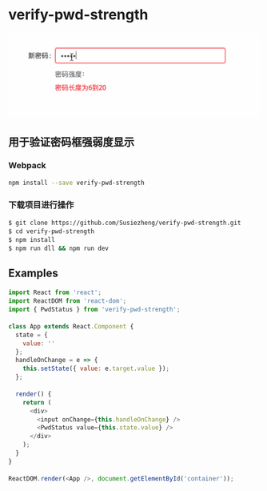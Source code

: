 # verify-pwd-strength


![test](./pwdStatus.gif)



## 用于验证密码框强弱度显示

### Webpack

```bash
npm install --save verify-pwd-strength
```

### 下载项目进行操作

```bash
$ git clone https://github.com/Susiezheng/verify-pwd-strength.git
$ cd verify-pwd-strength
$ npm install
$ npm run dll && npm run dev
```

## Examples

```js
import React from 'react';
import ReactDOM from 'react-dom';
import { PwdStatus } from 'verify-pwd-strength';

class App extends React.Component {
  state = {
    value: ''
  };
  handleOnChange = e => {
    this.setState({ value: e.target.value });
  };

  render() {
    return (
      <div>
        <input onChange={this.handleOnChange} />
        <PwdStatus value={this.state.value} />
      </div>
    );
  }
}

ReactDOM.render(<App />, document.getElementById('container'));
```
